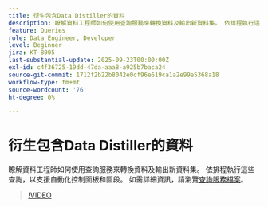 ```yaml
---
title: 衍生包含Data Distiller的資料
description: 瞭解資料工程師如何使用查詢服務來轉換資料及輸出新資料集。 依排程執行這些查詢，以支援自動化控制面板和區段。
feature: Queries
role: Data Engineer, Developer
level: Beginner
jira: KT-8005
last-substantial-update: 2025-09-23T00:00:00Z
exl-id: c4f36725-19dd-47da-aaa8-a925b7baca24
source-git-commit: 1712f2b22b8042e0cf96e619ca1a2e99e5368a18
workflow-type: tm+mt
source-wordcount: '76'
ht-degree: 0%

---
```


# 衍生包含Data Distiller的資料

瞭解資料工程師如何使用查詢服務來轉換資料及輸出新資料集。 依排程執行這些查詢，以支援自動化控制面板和區段。 如需詳細資訊，請瀏覽[查詢服務檔案](https://experienceleague.adobe.com/zh-hant/docs/experience-platform/query/home)。

>[!VIDEO](https://video.tv.adobe.com/v/3475300?learn=on&enablevpops&captions=chi_hant)
